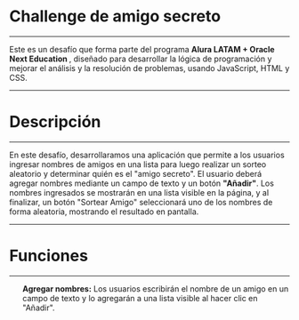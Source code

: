 <h1><strong><ins></ins>Challenge de amigo secreto</strong></ins</strong></h1>
<hr>

<p>Este es un desafío que forma parte del programa <strong>Alura LATAM + Oracle Next Education </strong>, diseñado para desarrollar la lógica de programación y mejorar el análisis y la resolución de problemas, usando JavaScript, HTML y CSS.</p>

<hr>

<h1><strong>Descripción</strong></h1>

<hr>

<p>En este desafío, desarrollaramos una aplicación que permite a los usuarios ingresar nombres de amigos en una lista para luego realizar un sorteo aleatorio y determinar quién es el "amigo secreto".
El usuario deberá agregar nombres mediante un campo de texto y un botón <strong>"Añadir"</strong>. Los nombres ingresados se mostrarán en una lista visible en la página, y al finalizar, un botón "Sortear Amigo" seleccionará uno de los nombres de forma aleatoria, mostrando el resultado en pantalla.</p>

<hr>

<h1><strong>Funciones</strong></h1>

<hr>

<p>
<ul><strong>Agregar nombres:</strong> Los usuarios escribirán el nombre de un amigo en un campo de texto y lo agregarán a una lista visible al hacer clic en "Añadir".</ul>  




  
</p>
